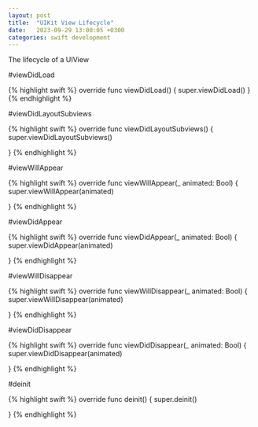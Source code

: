 ```yaml
---
layout: post
title:  "UIKit View Lifecycle"
date:   2023-09-29 13:00:05 +0300
categories: swift development
---
```

The lifecycle of a UIView

#viewDidLoad

{% highlight swift %}
    override func viewDidLoad() {
        super.viewDidLoad()
}
{% endhighlight %}

#viewDidLayoutSubviews

{% highlight swift %}
    override func viewDidLayoutSubviews() {
        super.viewDidLayoutSubviews()

}
{% endhighlight %}

#viewWillAppear

{% highlight swift %}
    override func viewWillAppear(_ animated: Bool) {
        super.viewWillAppear(animated)

}
{% endhighlight %}

#viewDidAppear

{% highlight swift %}
    override func viewDidAppear(_ animated: Bool) {
        super.viewDidAppear(animated)

}
{% endhighlight %}

#viewWillDisappear

{% highlight swift %}
    override func viewWillDisappear(_ animated: Bool) {
        super.viewWillDisappear(animated)

}
{% endhighlight %}

#viewDidDisappear

{% highlight swift %}
    override func viewDidDisappear(_ animated: Bool) {
        super.viewDidDisappear(animated)

}
{% endhighlight %}

#deinit

{% highlight swift %}
    override func deinit() {
        super.deinit()

}
{% endhighlight %}


[jekyll-docs]: https://jekyllrb.com/docs/home
[jekyll-gh]:   https://github.com/jekyll/jekyll
[jekyll-talk]: https://talk.jekyllrb.com/
